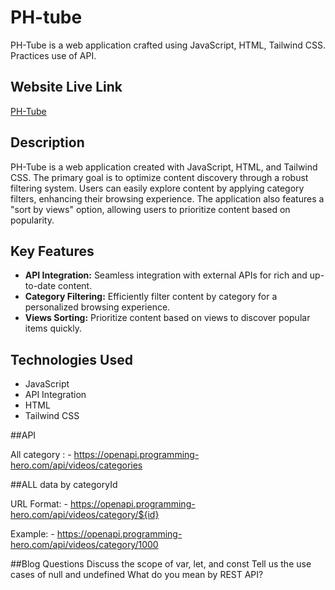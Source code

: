 # PH-tube
PH-Tube is a web application crafted using JavaScript, HTML, Tailwind CSS. Practices use of API.

## Website Live Link
[PH-Tube](#) <!-- Add your live link here -->

## Description
PH-Tube is a web application created with JavaScript, HTML, and Tailwind CSS. The primary goal is to optimize content discovery through a robust filtering system. Users can easily explore content by applying category filters, enhancing their browsing experience. The application also features a "sort by views" option, allowing users to prioritize content based on popularity.
## Key Features
- **API Integration:** Seamless integration with external APIs for rich and up-to-date content.
- **Category Filtering:** Efficiently filter content by category for a personalized browsing experience.
- **Views Sorting:** Prioritize content based on views to discover popular items quickly.

## Technologies Used
- JavaScript
- API Integration
- HTML
- Tailwind CSS

##API

All category : - https://openapi.programming-hero.com/api/videos/categories

##ALL data by categoryId

URL Format: - https://openapi.programming-hero.com/api/videos/category/${id}

Example: - https://openapi.programming-hero.com/api/videos/category/1000

##Blog Questions
Discuss the scope of var, let, and const
Tell us the use cases of null and undefined
What do you mean by REST API?
